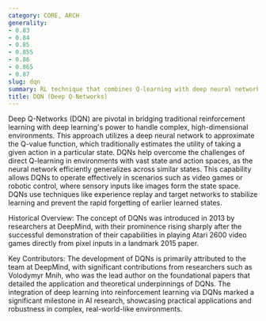 ```yaml
---
category: CORE, ARCH
generality:
- 0.83
- 0.84
- 0.85
- 0.855
- 0.86
- 0.865
- 0.87
slug: dqn
summary: RL technique that combines Q-learning with deep neural networks to enable agents to learn how to make optimal decisions from high-dimensional sensory inputs.
title: DQN (Deep Q-Networks)
---
```


Deep Q-Networks (DQN) are pivotal in bridging traditional reinforcement learning with deep learning's power to handle complex, high-dimensional environments. This approach utilizes a deep neural network to approximate the Q-value function, which traditionally estimates the utility of taking a given action in a particular state. DQNs help overcome the challenges of direct Q-learning in environments with vast state and action spaces, as the neural network efficiently generalizes across similar states. This capability allows DQNs to operate effectively in scenarios such as video games or robotic control, where sensory inputs like images form the state space. DQNs use techniques like experience replay and target networks to stabilize learning and prevent the rapid forgetting of earlier learned states.

Historical Overview:
The concept of DQNs was introduced in 2013 by researchers at DeepMind, with their prominence rising sharply after the successful demonstration of their capabilities in playing Atari 2600 video games directly from pixel inputs in a landmark 2015 paper.

Key Contributors:
The development of DQNs is primarily attributed to the team at DeepMind, with significant contributions from researchers such as Volodymyr Mnih, who was the lead author on the foundational papers that detailed the application and theoretical underpinnings of DQNs. The integration of deep learning into reinforcement learning via DQNs marked a significant milestone in AI research, showcasing practical applications and robustness in complex, real-world-like environments.